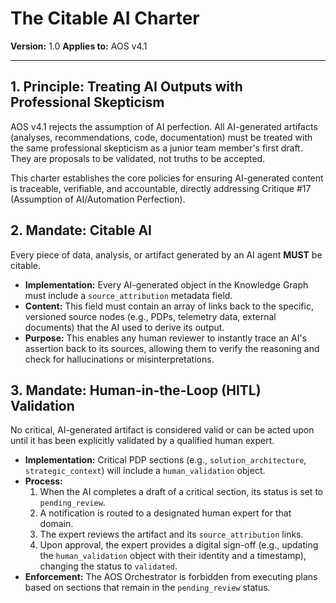 # The Citable AI Charter

**Version:** 1.0
**Applies to:** AOS v4.1

---

## 1. Principle: Treating AI Outputs with Professional Skepticism

AOS v4.1 rejects the assumption of AI perfection. All AI-generated artifacts (analyses, recommendations, code, documentation) must be treated with the same professional skepticism as a junior team member's first draft. They are proposals to be validated, not truths to be accepted.

This charter establishes the core policies for ensuring AI-generated content is traceable, verifiable, and accountable, directly addressing Critique #17 (Assumption of AI/Automation Perfection).

## 2. Mandate: Citable AI

Every piece of data, analysis, or artifact generated by an AI agent **MUST** be citable.

*   **Implementation:** Every AI-generated object in the Knowledge Graph must include a `source_attribution` metadata field.
*   **Content:** This field must contain an array of links back to the specific, versioned source nodes (e.g., PDPs, telemetry data, external documents) that the AI used to derive its output.
*   **Purpose:** This enables any human reviewer to instantly trace an AI's assertion back to its sources, allowing them to verify the reasoning and check for hallucinations or misinterpretations.

## 3. Mandate: Human-in-the-Loop (HITL) Validation

No critical, AI-generated artifact is considered valid or can be acted upon until it has been explicitly validated by a qualified human expert.

*   **Implementation:** Critical PDP sections (e.g., `solution_architecture`, `strategic_context`) will include a `human_validation` object.
*   **Process:**
    1.  When the AI completes a draft of a critical section, its status is set to `pending_review`.
    2.  A notification is routed to a designated human expert for that domain.
    3.  The expert reviews the artifact and its `source_attribution` links.
    4.  Upon approval, the expert provides a digital sign-off (e.g., updating the `human_validation` object with their identity and a timestamp), changing the status to `validated`.
*   **Enforcement:** The AOS Orchestrator is forbidden from executing plans based on sections that remain in the `pending_review` status. 

